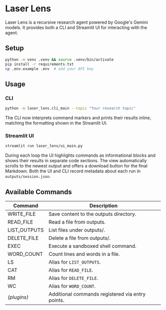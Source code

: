 # Laser Lens

Laser Lens is a recursive research agent powered by Google's Gemini models.
It provides both a CLI and Streamlit UI for interacting with the agent.

## Setup

```bash
python -m venv .venv && source .venv/bin/activate
pip install -r requirements.txt
cp .env.example .env  # add your API key
```

## Usage

### CLI

```bash
python -m laser_lens.cli_main --topic "Your research topic"
```
The CLI now interprets command markers and prints their results inline,
matching the formatting shown in the Streamlit UI.

### Streamlit UI

```bash
streamlit run laser_lens/ui_main.py
```

During each loop the UI highlights commands as informational blocks and shows
their results in separate code sections. The view automatically scrolls to the
newest output and offers a download button for the final Markdown. Both the UI
and CLI record metadata about each run in `outputs/session.json`.

## Available Commands

| Command        | Description                               |
| -------------- | ----------------------------------------- |
| WRITE_FILE     | Save content to the outputs directory.    |
| READ_FILE      | Read a file from outputs.                 |
| LIST_OUTPUTS   | List files under outputs/.                |
| DELETE_FILE    | Delete a file from outputs/.              |
| EXEC           | Execute a sandboxed shell command.        |
| WORD_COUNT     | Count lines and words in a file.          |
| LS             | Alias for `LIST_OUTPUTS`.                 |
| CAT            | Alias for `READ_FILE`.                    |
| RM             | Alias for `DELETE_FILE`.                  |
| WC             | Alias for `WORD_COUNT`.                   |
| *(plugins)*    | Additional commands registered via entry points. |

